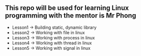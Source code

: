## This repo will be used for learning Linux programming with the mentor is Mr Phong

- Lesson1 -> Building static, dynamic library
- Lesson2 -> Working with file in linux
- Lesson3 -> Working with process in linux
- Lesson4 -> Working with thread in linux
- Lesson5 -> Working with signal in linux
